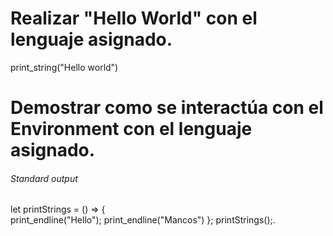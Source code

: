 
# Realizar "Hello World" con el lenguaje asignado. 

print_string("Hello world")


# Demostrar como se interactúa con el Environment con el lenguaje asignado. 

###### Standard output

 let printStrings = () => {  
 print_endline("Hello");
 print_endline("Mancos")
 };
 printStrings();.
